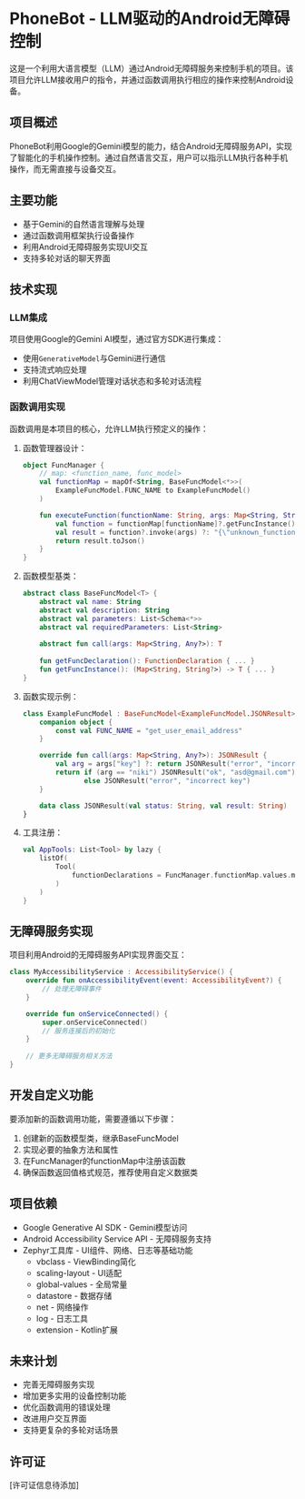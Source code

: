 # PhoneBot - LLM驱动的Android无障碍控制

这是一个利用大语言模型（LLM）通过Android无障碍服务来控制手机的项目。该项目允许LLM接收用户的指令，并通过函数调用执行相应的操作来控制Android设备。

## 项目概述

PhoneBot利用Google的Gemini模型的能力，结合Android无障碍服务API，实现了智能化的手机操作控制。通过自然语言交互，用户可以指示LLM执行各种手机操作，而无需直接与设备交互。

## 主要功能

- 基于Gemini的自然语言理解与处理
- 通过函数调用框架执行设备操作
- 利用Android无障碍服务实现UI交互
- 支持多轮对话的聊天界面

## 技术实现

### LLM集成

项目使用Google的Gemini AI模型，通过官方SDK进行集成：
- 使用`GenerativeModel`与Gemini进行通信
- 支持流式响应处理
- 利用ChatViewModel管理对话状态和多轮对话流程

### 函数调用实现

函数调用是本项目的核心，允许LLM执行预定义的操作：

1. 函数管理器设计：
   ```kotlin
   object FuncManager {
       // map: <function_name, func_model>
       val functionMap = mapOf<String, BaseFuncModel<*>>(
           ExampleFuncModel.FUNC_NAME to ExampleFuncModel()
       )

       fun executeFunction(functionName: String, args: Map<String, String?>): String {
           val function = functionMap[functionName]?.getFuncInstance()
           val result = function?.invoke(args) ?: "{\"unknown_function\": \"$functionName\"}"
           return result.toJson()
       }
   }
   ```

2. 函数模型基类：
   ```kotlin
   abstract class BaseFuncModel<T> {
       abstract val name: String
       abstract val description: String
       abstract val parameters: List<Schema<*>>
       abstract val requiredParameters: List<String>
       
       abstract fun call(args: Map<String, Any?>): T
       
       fun getFuncDeclaration(): FunctionDeclaration { ... }
       fun getFuncInstance(): (Map<String, String?>) -> T { ... }
   }
   ```

3. 函数实现示例：
   ```kotlin
   class ExampleFuncModel : BaseFuncModel<ExampleFuncModel.JSONResult>() {
       companion object {
           const val FUNC_NAME = "get_user_email_address"
       }

       override fun call(args: Map<String, Any?>): JSONResult {
           val arg = args["key"] ?: return JSONResult("error", "incorrect function calling")
           return if (arg == "niki") JSONResult("ok", "asd@gmail.com") 
                  else JSONResult("error", "incorrect key")
       }

       data class JSONResult(val status: String, val result: String)
   }
   ```

4. 工具注册：
   ```kotlin
   val AppTools: List<Tool> by lazy {
       listOf(
           Tool(
               functionDeclarations = FuncManager.functionMap.values.map { it.getFuncDeclaration() }
           )
       )
   }
   ```

## 无障碍服务实现

项目利用Android的无障碍服务API实现界面交互：

```kotlin
class MyAccessibilityService : AccessibilityService() {
    override fun onAccessibilityEvent(event: AccessibilityEvent?) {
        // 处理无障碍事件
    }

    override fun onServiceConnected() {
        super.onServiceConnected()
        // 服务连接后的初始化
    }
    
    // 更多无障碍服务相关方法
}
```

## 开发自定义功能

要添加新的函数调用功能，需要遵循以下步骤：

1. 创建新的函数模型类，继承BaseFuncModel
2. 实现必要的抽象方法和属性
3. 在FuncManager的functionMap中注册该函数
4. 确保函数返回值格式规范，推荐使用自定义数据类

## 项目依赖

- Google Generative AI SDK - Gemini模型访问
- Android Accessibility Service API - 无障碍服务支持
- Zephyr工具库 - UI组件、网络、日志等基础功能
  - vbclass - ViewBinding简化
  - scaling-layout - UI适配
  - global-values - 全局常量
  - datastore - 数据存储
  - net - 网络操作
  - log - 日志工具
  - extension - Kotlin扩展

## 未来计划

- 完善无障碍服务实现
- 增加更多实用的设备控制功能
- 优化函数调用的错误处理
- 改进用户交互界面
- 支持更复杂的多轮对话场景

## 许可证

[许可证信息待添加]
